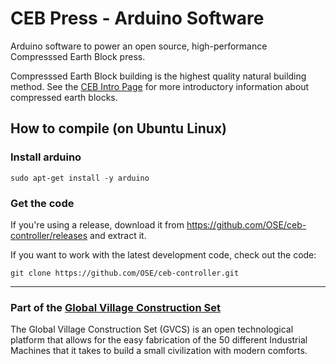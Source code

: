 # CEB Press - Arduino Software

Arduino software to power an open source, high-performance Compresssed Earth Block press.

Compresssed Earth Block building is the highest quality natural building method.
See the [CEB Intro Page](http://opensourceecology.org/wiki/CEB_Press) for more introductory
information about compressed earth blocks.

## How to compile (on Ubuntu Linux)

### Install arduino

    sudo apt-get install -y arduino

### Get the code

If you're using a release, download it from https://github.com/OSE/ceb-controller/releases and extract it.

If you want to work with the latest development code, check out the code:

    git clone https://github.com/OSE/ceb-controller.git

--------------------------------------------------------------------------------------

### Part of the [Global Village Construction Set](http://opensourceecology.org/gvcs.php)

The Global Village Construction Set (GVCS) is an open technological platform that allows
for the easy fabrication of the 50 different Industrial Machines that it takes to build a
small civilization with modern comforts.
